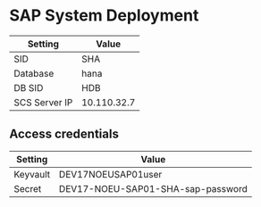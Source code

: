 # SAP System Deployment

| Setting          | Value                           |
| ---------------- | ------------------------------- |
| SID              | SHA                          |
| Database         | hana                     |
| DB SID           | HDB                       |
| SCS Server IP    | 10.110.32.7   |

## Access credentials

| Setting          | Value                           |
| ---------------- | ------------------------------- |
| Keyvault         | DEV17NOEUSAP01user                      |
| Secret           | DEV17-NOEU-SAP01-SHA-sap-password                |
